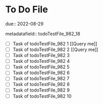 # To Do File

due:: 2022-08-29

metadatafield:: todoTestFile_982_18

- [ ] Task of todoTestFile_982 1 [[Query me]]
- [ ] Task of todoTestFile_982 2 [[Query me]]
- [ ] Task of todoTestFile_982 3
- [ ] Task of todoTestFile_982 4
- [ ] Task of todoTestFile_982 5
- [ ] Task of todoTestFile_982 6
- [ ] Task of todoTestFile_982 7
- [ ] Task of todoTestFile_982 8
- [ ] Task of todoTestFile_982 9
- [ ] Task of todoTestFile_982 10